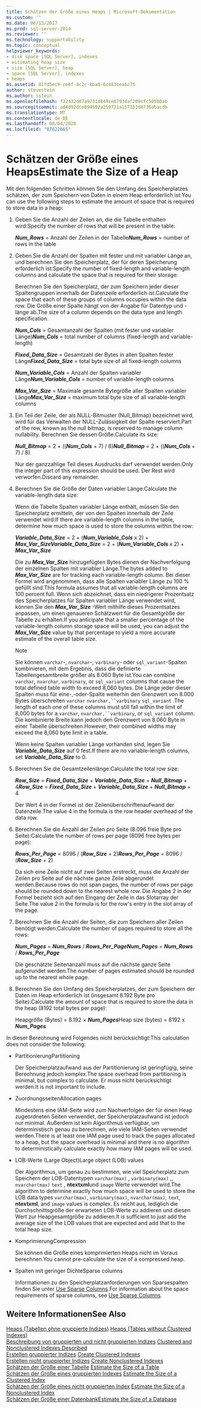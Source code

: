```yaml
---
title: Schätzen der Größe eines Heaps | Microsoft-Dokumentation
ms.custom: ''
ms.date: 06/13/2017
ms.prod: sql-server-2014
ms.reviewer: ''
ms.technology: supportability
ms.topic: conceptual
helpviewer_keywords:
- disk space [SQL Server], indexes
- estimating heap size
- size [SQL Server], heap
- space [SQL Server], indexes
- heaps
ms.assetid: 81fd5ec9-ce0f-4c2c-8ba0-6c483cea6c75
author: stevestein
ms.author: sstein
ms.openlocfilehash: f32432d07a9731d849ceb793daf209cfc505b0ab
ms.sourcegitcommit: ad4d92dce894592a259721a1571b1d8736abacdb
ms.translationtype: MT
ms.contentlocale: de-DE
ms.lasthandoff: 08/04/2020
ms.locfileid: "87622665"
---
```

# <a name="estimate-the-size-of-a-heap"></a><span data-ttu-id="00bbc-102">Schätzen der Größe eines Heaps</span><span class="sxs-lookup"><span data-stu-id="00bbc-102">Estimate the Size of a Heap</span></span>
  <span data-ttu-id="00bbc-103">Mit den folgenden Schritten können Sie den Umfang des Speicherplatzes schätzen, der zum Speichern von Daten in einem Heap erforderlich ist:</span><span class="sxs-lookup"><span data-stu-id="00bbc-103">You can use the following steps to estimate the amount of space that is required to store data in a heap:</span></span>  
  
1.  <span data-ttu-id="00bbc-104">Geben Sie die Anzahl der Zeilen an, die die Tabelle enthalten wird:</span><span class="sxs-lookup"><span data-stu-id="00bbc-104">Specify the number of rows that will be present in the table:</span></span>  
  
     <span data-ttu-id="00bbc-105">***Num_Rows***  = Anzahl der Zeilen in der Tabelle</span><span class="sxs-lookup"><span data-stu-id="00bbc-105">***Num_Rows***  = number of rows in the table</span></span>  
  
2.  <span data-ttu-id="00bbc-106">Geben Sie die Anzahl der Spalten mit fester und mit variabler Länge an, und berechnen Sie den Speicherplatz, der für deren Speicherung erforderlich ist:</span><span class="sxs-lookup"><span data-stu-id="00bbc-106">Specify the number of fixed-length and variable-length columns and calculate the space that is required for their storage:</span></span>  
  
     <span data-ttu-id="00bbc-107">Berechnen Sie den Speicherplatz, der zum Speichern jeder dieser Spaltengruppen innerhalb der Datenzeile erforderlich ist.</span><span class="sxs-lookup"><span data-stu-id="00bbc-107">Calculate the space that each of these groups of columns occupies within the data row.</span></span> <span data-ttu-id="00bbc-108">Die Größe einer Spalte hängt von der Angabe für Datentyp und -länge ab.</span><span class="sxs-lookup"><span data-stu-id="00bbc-108">The size of a column depends on the data type and length specification.</span></span>  
  
     <span data-ttu-id="00bbc-109">***Num_Cols***  = Gesamtanzahl der Spalten (mit fester und variabler Länge)</span><span class="sxs-lookup"><span data-stu-id="00bbc-109">***Num_Cols***  = total number of columns (fixed-length and variable-length)</span></span>  
  
     <span data-ttu-id="00bbc-110">***Fixed_Data_Size***  = Gesamtzahl der Bytes in allen Spalten fester Länge</span><span class="sxs-lookup"><span data-stu-id="00bbc-110">***Fixed_Data_Size***  = total byte size of all fixed-length columns</span></span>  
  
     <span data-ttu-id="00bbc-111">***Num_Variable_Cols***  = Anzahl der Spalten variabler Länge</span><span class="sxs-lookup"><span data-stu-id="00bbc-111">***Num_Variable_Cols***  = number of variable-length columns</span></span>  
  
     <span data-ttu-id="00bbc-112">***Max_Var_Size***  = Maximale gesamte Bytegröße aller Spalten variabler Länge</span><span class="sxs-lookup"><span data-stu-id="00bbc-112">***Max_Var_Size***  = maximum total byte size of all variable-length columns</span></span>  
  
3.  <span data-ttu-id="00bbc-113">Ein Teil der Zeile, der als NULL-Bitmuster (Null_Bitmap) bezeichnet wird, wird für das Verwalten der NULL-Zulässigkeit der Spalte reserviert.</span><span class="sxs-lookup"><span data-stu-id="00bbc-113">Part of the row, known as the null bitmap, is reserved to manage column nullability.</span></span> <span data-ttu-id="00bbc-114">Berechnen Sie dessen Größe:</span><span class="sxs-lookup"><span data-stu-id="00bbc-114">Calculate its size:</span></span>  
  
     <span data-ttu-id="00bbc-115">***Null_Bitmap***  = 2 + ((***Num_Cols*** + 7) / 8)</span><span class="sxs-lookup"><span data-stu-id="00bbc-115">***Null_Bitmap***  = 2 + ((***Num_Cols*** + 7) / 8)</span></span>  
  
     <span data-ttu-id="00bbc-116">Nur der ganzzahlige Teil dieses Ausdrucks darf verwendet werden.</span><span class="sxs-lookup"><span data-stu-id="00bbc-116">Only the integer part of this expression should be used.</span></span> <span data-ttu-id="00bbc-117">Der Rest wird verworfen.</span><span class="sxs-lookup"><span data-stu-id="00bbc-117">Discard any remainder.</span></span>  
  
4.  <span data-ttu-id="00bbc-118">Berechnen Sie die Größe der Daten variabler Länge:</span><span class="sxs-lookup"><span data-stu-id="00bbc-118">Calculate the variable-length data size:</span></span>  
  
     <span data-ttu-id="00bbc-119">Wenn die Tabelle Spalten variabler Länge enthält, müssen Sie den Speicherplatz ermitteln, der von den Spalten innerhalb der Zeile verwendet wird:</span><span class="sxs-lookup"><span data-stu-id="00bbc-119">If there are variable-length columns in the table, determine how much space is used to store the columns within the row:</span></span>  
  
     <span data-ttu-id="00bbc-120">***Variable_Data_Size***  = 2 + (***Num_Variable_Cols*** x 2) + ***Max_Var_Size***</span><span class="sxs-lookup"><span data-stu-id="00bbc-120">***Variable_Data_Size***  = 2 + (***Num_Variable_Cols*** x 2) + ***Max_Var_Size***</span></span>  
  
     <span data-ttu-id="00bbc-121">Die zu ***Max_Var_Size*** hinzugefügten Bytes dienen der Nachverfolgung der einzelnen Spalten mit variabler Länge.</span><span class="sxs-lookup"><span data-stu-id="00bbc-121">The bytes added to ***Max_Var_Size*** are for tracking each variable-length column.</span></span> <span data-ttu-id="00bbc-122">Bei dieser Formel wird angenommen, dass alle Spalten variabler Länge zu 100 % gefüllt sind.</span><span class="sxs-lookup"><span data-stu-id="00bbc-122">This formula assumes that all variable-length columns are 100 percent full.</span></span> <span data-ttu-id="00bbc-123">Wenn sich abzeichnet, dass ein niedrigerer Prozentsatz des Speicherplatzes für Spalten variabler Länge verwendet wird, können Sie den ***Max_Var_Size*** -Wert mithilfe dieses Prozentsatzes anpassen, um einen genaueren Schätzwert für die Gesamtgröße der Tabelle zu erhalten.</span><span class="sxs-lookup"><span data-stu-id="00bbc-123">If you anticipate that a smaller percentage of the variable-length column storage space will be used, you can adjust the ***Max_Var_Size*** value by that percentage to yield a more accurate estimate of the overall table size.</span></span>  
  
    > [!NOTE]  
    >  <span data-ttu-id="00bbc-124">Sie können `varchar`-, `nvarchar`-, `varbinary`- oder `sql_variant`-Spalten kombinieren, mit dem Ergebnis, dass die definierte Tabellengesamtbreite größer als 8.060 Byte ist.</span><span class="sxs-lookup"><span data-stu-id="00bbc-124">You can combine `varchar`, `nvarchar`, `varbinary`, or `sql_variant` columns that cause the total defined table width to exceed 8,060 bytes.</span></span> <span data-ttu-id="00bbc-125">Die Länge jeder dieser Spalten muss für eine-,-oder-Spalte weiterhin den Grenzwert von 8.000 Bytes überschreiten `varchar` `nvarchar,``varbinary` `sql_variant` .</span><span class="sxs-lookup"><span data-stu-id="00bbc-125">The length of each one of these columns must still fall within the limit of 8,000 bytes for a `varchar`, `nvarchar,``varbinary`, or `sql_variant` column.</span></span> <span data-ttu-id="00bbc-126">Die kombinierte Breite kann jedoch den Grenzwert von 8.060 Byte in einer Tabelle überschreiten.</span><span class="sxs-lookup"><span data-stu-id="00bbc-126">However, their combined widths may exceed the 8,060 byte limit in a table.</span></span>  
  
     <span data-ttu-id="00bbc-127">Wenn keine Spalten variabler Länge vorhanden sind, legen Sie ***Variable_Data_Size*** auf 0 fest.</span><span class="sxs-lookup"><span data-stu-id="00bbc-127">If there are no variable-length columns, set ***Variable_Data_Size*** to 0.</span></span>  
  
5.  <span data-ttu-id="00bbc-128">Berechnen Sie die Gesamtzeilenlänge:</span><span class="sxs-lookup"><span data-stu-id="00bbc-128">Calculate the total row size:</span></span>  
  
     <span data-ttu-id="00bbc-129">***Row_Size***  = ***Fixed_Data_Size*** + ***Variable_Data_Size*** + ***Null_Bitmap*** + 4</span><span class="sxs-lookup"><span data-stu-id="00bbc-129">***Row_Size***  = ***Fixed_Data_Size*** + ***Variable_Data_Size*** + ***Null_Bitmap*** + 4</span></span>  
  
     <span data-ttu-id="00bbc-130">Der Wert 4 in der Formel ist der Zeilenüberschriftenaufwand der Datenzeile.</span><span class="sxs-lookup"><span data-stu-id="00bbc-130">The value 4 in the formula is the row header overhead of the data row.</span></span>  
  
6.  <span data-ttu-id="00bbc-131">Berechnen Sie die Anzahl der Zeilen pro Seite (8.096 freie Byte pro Seite):</span><span class="sxs-lookup"><span data-stu-id="00bbc-131">Calculate the number of rows per page (8096 free bytes per page):</span></span>  
  
     <span data-ttu-id="00bbc-132">***Rows_Per_Page***  = 8096 / (***Row_Size*** + 2)</span><span class="sxs-lookup"><span data-stu-id="00bbc-132">***Rows_Per_Page***  = 8096 / (***Row_Size*** + 2)</span></span>  
  
     <span data-ttu-id="00bbc-133">Da sich eine Zeile nicht auf zwei Seiten erstreckt, muss die Anzahl der Zeilen pro Seite auf die nächste ganze Zeile abgerundet werden.</span><span class="sxs-lookup"><span data-stu-id="00bbc-133">Because rows do not span pages, the number of rows per page should be rounded down to the nearest whole row.</span></span> <span data-ttu-id="00bbc-134">Die Angabe 2 in der Formel bezieht sich auf den Eingang der Zeile in das Slotarray der Seite.</span><span class="sxs-lookup"><span data-stu-id="00bbc-134">The value 2 in the formula is for the row's entry in the slot array of the page.</span></span>  
  
7.  <span data-ttu-id="00bbc-135">Berechnen Sie die Anzahl der Seiten, die zum Speichern aller Zeilen benötigt werden:</span><span class="sxs-lookup"><span data-stu-id="00bbc-135">Calculate the number of pages required to store all the rows:</span></span>  
  
     <span data-ttu-id="00bbc-136">***Num_Pages***  = ***Num_Rows*** / ***Rows_Per_Page***</span><span class="sxs-lookup"><span data-stu-id="00bbc-136">***Num_Pages***  = ***Num_Rows*** / ***Rows_Per_Page***</span></span>  
  
     <span data-ttu-id="00bbc-137">Die geschätzte Seitenanzahl muss auf die nächste ganze Seite aufgerundet werden.</span><span class="sxs-lookup"><span data-stu-id="00bbc-137">The number of pages estimated should be rounded up to the nearest whole page.</span></span>  
  
8.  <span data-ttu-id="00bbc-138">Berechnen Sie den Umfang des Speicherplatzes, der zum Speichern der Daten im Heap erforderlich ist (insgesamt 8.192 Byte pro Seite):</span><span class="sxs-lookup"><span data-stu-id="00bbc-138">Calculate the amount of space that is required to store the data in the heap (8192 total bytes per page):</span></span>  
  
     <span data-ttu-id="00bbc-139">Heapgröße (Bytes) = 8.192 × ***Num_Pages***</span><span class="sxs-lookup"><span data-stu-id="00bbc-139">Heap size (bytes) = 8192 x ***Num_Pages***</span></span>  
  
 <span data-ttu-id="00bbc-140">In dieser Berechnung wird Folgendes nicht berücksichtigt:</span><span class="sxs-lookup"><span data-stu-id="00bbc-140">This calculation does not consider the following:</span></span>  
  
-   <span data-ttu-id="00bbc-141">Partitionierung</span><span class="sxs-lookup"><span data-stu-id="00bbc-141">Partitioning</span></span>  
  
     <span data-ttu-id="00bbc-142">Der Speicherplatzaufwand aus der Partitionierung ist geringfügig, seine Berechnung jedoch komplex.</span><span class="sxs-lookup"><span data-stu-id="00bbc-142">The space overhead from partitioning is minimal, but complex to calculate.</span></span> <span data-ttu-id="00bbc-143">Er muss nicht berücksichtigt werden.</span><span class="sxs-lookup"><span data-stu-id="00bbc-143">It is not important to include.</span></span>  
  
-   <span data-ttu-id="00bbc-144">Zuordnungsseiten</span><span class="sxs-lookup"><span data-stu-id="00bbc-144">Allocation pages</span></span>  
  
     <span data-ttu-id="00bbc-145">Mindestens eine IAM-Seite wird zum Nachverfolgen der für einen Heap zugeordneten Seiten verwendet, der Speicherplatzaufwand ist jedoch nur minimal. Außerdem ist kein Algorithmus verfügbar, um deterministisch genau zu berechnen, wie viele IAM-Seiten verwendet werden.</span><span class="sxs-lookup"><span data-stu-id="00bbc-145">There is at least one IAM page used to track the pages allocated to a heap, but the space overhead is minimal and there is no algorithm to deterministically calculate exactly how many IAM pages will be used.</span></span>  
  
-   <span data-ttu-id="00bbc-146">LOB-Werte (Large Object)</span><span class="sxs-lookup"><span data-stu-id="00bbc-146">Large object (LOB) values</span></span>  
  
     <span data-ttu-id="00bbc-147">Der Algorithmus, um genau zu bestimmen, wie viel Speicherplatz zum Speichern der LOB-Datentypen `varchar(max)` , `varbinary(max)` ,, `nvarchar(max)` `text` , **ntextxml**und `image` Werte verwendet wird.</span><span class="sxs-lookup"><span data-stu-id="00bbc-147">The algorithm to determine exactly how much space will be used to store the LOB data types `varchar(max)`, `varbinary(max)`, `nvarchar(max)`, `text`, **ntextxml**, and `image` values is complex.</span></span> <span data-ttu-id="00bbc-148">Es reicht aus, lediglich die Durchschnittsgröße der erwarteten LOB-Werte zu addieren und diesen Wert zur Heapgesamtgröße zu addieren.</span><span class="sxs-lookup"><span data-stu-id="00bbc-148">It is sufficient to just add the average size of the LOB values that are expected and add that to the total heap size.</span></span>  
  
-   <span data-ttu-id="00bbc-149">Komprimierung</span><span class="sxs-lookup"><span data-stu-id="00bbc-149">Compression</span></span>  
  
     <span data-ttu-id="00bbc-150">Sie können die Größe eines komprimierten Heaps nicht im Voraus berechnen.</span><span class="sxs-lookup"><span data-stu-id="00bbc-150">You cannot pre-calculate the size of a compressed heap.</span></span>  
  
-   <span data-ttu-id="00bbc-151">Spalten mit geringer Dichte</span><span class="sxs-lookup"><span data-stu-id="00bbc-151">Sparse columns</span></span>  
  
     <span data-ttu-id="00bbc-152">Informationen zu den Speicherplatzanforderungen von Sparsespalten finden Sie unter [Use Sparse Columns](../tables/use-sparse-columns.md).</span><span class="sxs-lookup"><span data-stu-id="00bbc-152">For information about the space requirements of sparse columns, see [Use Sparse Columns](../tables/use-sparse-columns.md).</span></span>  
  
## <a name="see-also"></a><span data-ttu-id="00bbc-153">Weitere Informationen</span><span class="sxs-lookup"><span data-stu-id="00bbc-153">See Also</span></span>  
 <span data-ttu-id="00bbc-154">[Heaps &#40;Tabellen ohne gruppierte Indizes&#41;](../indexes/heaps-tables-without-clustered-indexes.md) </span><span class="sxs-lookup"><span data-stu-id="00bbc-154">[Heaps &#40;Tables without Clustered Indexes&#41;](../indexes/heaps-tables-without-clustered-indexes.md) </span></span>  
 <span data-ttu-id="00bbc-155">[Beschreibung von gruppierten und nicht gruppierten Indizes](../indexes/clustered-and-nonclustered-indexes-described.md) </span><span class="sxs-lookup"><span data-stu-id="00bbc-155">[Clustered and Nonclustered Indexes Described](../indexes/clustered-and-nonclustered-indexes-described.md) </span></span>  
 <span data-ttu-id="00bbc-156">[Erstellen gruppierter Indizes](../indexes/create-clustered-indexes.md) </span><span class="sxs-lookup"><span data-stu-id="00bbc-156">[Create Clustered Indexes](../indexes/create-clustered-indexes.md) </span></span>  
 <span data-ttu-id="00bbc-157">[Erstellen nicht gruppierter Indizes](../indexes/create-nonclustered-indexes.md) </span><span class="sxs-lookup"><span data-stu-id="00bbc-157">[Create Nonclustered Indexes](../indexes/create-nonclustered-indexes.md) </span></span>  
 <span data-ttu-id="00bbc-158">[Schätzen der Größe einer Tabelle](estimate-the-size-of-a-table.md) </span><span class="sxs-lookup"><span data-stu-id="00bbc-158">[Estimate the Size of a Table](estimate-the-size-of-a-table.md) </span></span>  
 <span data-ttu-id="00bbc-159">[Schätzen der Größe eines gruppierten Indexes](estimate-the-size-of-a-clustered-index.md) </span><span class="sxs-lookup"><span data-stu-id="00bbc-159">[Estimate the Size of a Clustered Index](estimate-the-size-of-a-clustered-index.md) </span></span>  
 <span data-ttu-id="00bbc-160">[Schätzen der Größe eines nicht gruppierten Index](estimate-the-size-of-a-nonclustered-index.md) </span><span class="sxs-lookup"><span data-stu-id="00bbc-160">[Estimate the Size of a Nonclustered Index](estimate-the-size-of-a-nonclustered-index.md) </span></span>  
 [<span data-ttu-id="00bbc-161">Schätzen der Größe einer Datenbank</span><span class="sxs-lookup"><span data-stu-id="00bbc-161">Estimate the Size of a Database</span></span>](estimate-the-size-of-a-database.md)  
  
  
